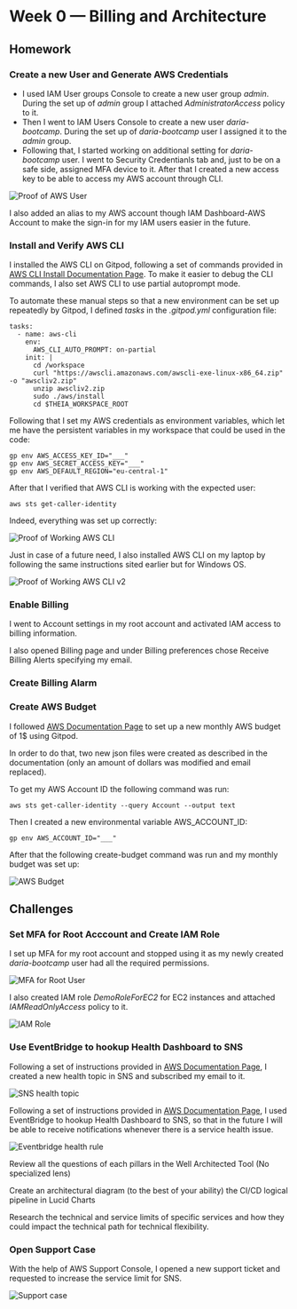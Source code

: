 # Week 0 — Billing and Architecture

## Homework

### Create a new User and Generate AWS Credentials

- I used IAM User groups Console to create a new user group *admin*. During the set up of *admin* group I attached *AdministratorAccess* policy to it.
- Then I went to IAM Users Console to create a new user *daria-bootcamp*. During the set up of *daria-bootcamp* user I assigned it to the *admin* group.
- Following that, I started working on additional setting for *daria-bootcamp* user. I went to Security Credentianls tab and, just to be on a safe side, assigned MFA device to it. After that I created a new access key to be able to access my AWS account through CLI.

![Proof of AWS User](/_docs/assets/user.png)

I also added an alias to my AWS account though IAM Dashboard-AWS Account to make the sign-in for my IAM users easier in the future.

### Install and Verify AWS CLI 

I installed the AWS CLI on Gitpod, following a set of commands provided in [AWS CLI Install Documentation Page](https://docs.aws.amazon.com/cli/latest/userguide/getting-started-install.html). To make it easier to debug the CLI commands, I also set AWS CLI to use partial autoprompt mode.

To automate these manual steps so that a new environment can be set up repeatedly by Gitpod, I defined *tasks* in the *.gitpod.yml* configuration file:
```
tasks:
  - name: aws-cli
    env:
      AWS_CLI_AUTO_PROMPT: on-partial
    init: |
      cd /workspace
      curl "https://awscli.amazonaws.com/awscli-exe-linux-x86_64.zip" -o "awscliv2.zip"
      unzip awscliv2.zip
      sudo ./aws/install
      cd $THEIA_WORKSPACE_ROOT
```

Following that I set my AWS credentials as environment variables, which let me have the persistent variables in my workspace that could be used in the code:
```
gp env AWS_ACCESS_KEY_ID="___"
gp env AWS_SECRET_ACCESS_KEY="___"
gp env AWS_DEFAULT_REGION="eu-central-1"
```

After that I verified that AWS CLI is working with the expected user:
```
aws sts get-caller-identity
```
Indeed, everything was set up correctly:

![Proof of Working AWS CLI](/_docs/assets/sanity-check.jpg)

Just in case of a future need, I also installed AWS CLI on my laptop by following the same instructions sited earlier but for Windows OS.

![Proof of Working AWS CLI v2](/_docs/assets/command_prompt.png)

### Enable Billing

I went to Account settings in my root account and activated IAM access to billing information.

I also opened Billing page and under Billing preferences chose Receive Billing Alerts specifying my email.

### Create Billing Alarm



### Create AWS Budget

I followed [AWS Documentation Page](https://docs.aws.amazon.com/cli/latest/reference/budgets/create-budget.html#examples) to set up a new monthly AWS budget of 1$ using Gitpod.

In order to do that, two new json files were created as described in the documentation (only an amount of dollars was modified and email replaced).

To get my AWS Account ID the following command was run:
```
aws sts get-caller-identity --query Account --output text
```

Then I created a new environmental variable AWS_ACCOUNT_ID:
```
gp env AWS_ACCOUNT_ID="___"
```
After that the following create-budget command was run and my monthly budget was set up:

![AWS Budget](/_docs/assets/create_budget.png)

## Challenges

### Set MFA for Root Acccount and Create IAM Role

I set up MFA for my root account and stopped using it as my newly created *daria-bootcamp* user had all the required permissions.

![MFA for Root User](/_docs/assets/MFA_root.png)

I also created IAM role *DemoRoleForEC2* for EC2 instances and attached *IAMReadOnlyAccess* policy to it.

![IAM Role](/_docs/assets/role.png)

### Use EventBridge to hookup Health Dashboard to SNS

Following a set of instructions provided in [AWS Documentation Page](https://aws.amazon.com/premiumsupport/knowledge-center/sns-email-notifications-eventbridge/), I created a new health topic in SNS and subscribed my email to it.

![SNS health topic](/_docs/assets/sns.png)

Following a set of instructions provided in [AWS Documentation Page](https://docs.aws.amazon.com/health/latest/ug/cloudwatch-events-health.html), I used EventBridge to hookup Health Dashboard to SNS, so that in the future I will be able to receive notifications whenever there is a service health issue.

![Eventbridge health rule](/_docs/assets/health.png)

Review all the questions of each pillars in the Well Architected Tool (No specialized lens)

Create an architectural diagram (to the best of your ability) the CI/CD logical pipeline in Lucid Charts

Research the technical and service limits of specific services and how they could impact the technical path for technical flexibility. 

### Open Support Case

With the help of AWS Support Console, I opened a new support ticket and requested to increase the service limit for SNS.

![Support case](/_docs/assets/support_case.png)

